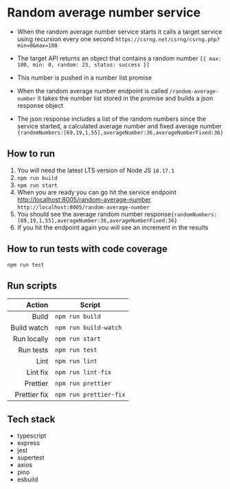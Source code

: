 # Random average number service

- When the random average number service starts it calls a target service using recursion every one second `https://csrng.net/csrng/csrng.php?min=0&max=100`

- The target API returns an object that contains a random number `[{ max: 100, min: 0, random: 23, status: success }]`

- This number is pushed in a number list promise

- When the random average number endpoint is called `/random-average-number` it takes the number list stored in the promise and builds a json response object

- The json response includes a list of the random numbers since the service started, a calculated average number and fixed average number `{randomNumbers:[69,19,1,55],averageNumber:36,averageNumberFixed:36}`

## How to run

1. You will need the latest LTS version of Node JS `18.17.1`
2. `npm run build`
3. `npm run start`
4. When you are ready you can go hit the service endpoint [http://localhost:8005/random-average-number](http://localhost:8005/random-average-number) `http://localhost:8005/random-average-number`
5. You should see the average random number response`{randomNumbers:[69,19,1,55],averageNumber:36,averageNumberFixed:36}`
6. If you hit the endpoint again you will see an increment in the results

## How to run tests with code coverage

`npm run test`

## Run scripts

|       Action | Script                 |
| -----------: | ---------------------- |
|        Build | `npm run build`        |
|  Build watch | `npm run build-watch`  |
|  Run locally | `npm run start`        |
|    Run tests | `npm run test`         |
|         Lint | `npm run lint`         |
|     Lint fix | `npm run lint-fix`     |
|     Prettier | `npm run prettier`     |
| Prettier fix | `npm run prettier-fix` |

## Tech stack

- typescript
- express
- jest
- supertest
- axios
- pino
- esbuild
